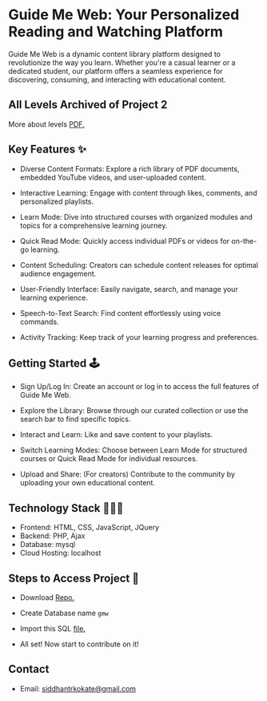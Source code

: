 
# Guide Me Web: Your Personalized Reading and Watching Platform

Guide Me Web is a dynamic content library platform designed to revolutionize the way you learn. Whether you're a casual learner or a dedicated student, our platform offers a seamless experience for discovering, consuming, and interacting with educational content.

## All Levels Archived of Project 2
More about levels [PDF.](https://drive.google.com/file/d/1JpkPRrqNSuFNoiTQTxzjiPvmpHYhCr-M/view?usp=sharing)

## Key Features ✨

- Diverse Content Formats: Explore a rich library of PDF documents, embedded YouTube videos, and user-uploaded content.

- Interactive Learning: Engage with content through likes, comments, and personalized playlists.

- Learn Mode: Dive into structured courses with organized modules and topics for a comprehensive learning journey.

- Quick Read Mode: Quickly access individual PDFs or videos for on-the-go learning.

- Content Scheduling: Creators can schedule content releases for optimal audience engagement.

- User-Friendly Interface: Easily navigate, search, and manage your learning experience.

- Speech-to-Text Search: Find content effortlessly using voice commands.

- Activity Tracking: Keep track of your learning progress and preferences.



## Getting Started 🕹️

- Sign Up/Log In: Create an account or log in to access the full features of Guide Me Web.

- Explore the Library: Browse through our curated collection or use the search bar to find specific topics.

- Interact and Learn: Like and save content to your playlists.

- Switch Learning Modes: Choose between Learn Mode for structured courses or Quick Read Mode for individual resources.

- Upload and Share: (For creators) Contribute to the community by uploading your own educational content.


## Technology Stack 👨🏽‍💻

 - Frontend: HTML, CSS, JavaScript, JQuery
 - Backend: PHP, Ajax
 - Database: mysql
 - Cloud Hosting: localhost


## Steps to Access Project 💼

- Download [Repo.](https://github.com/siddhantrkokate/gmw/archive/refs/heads/master.zip)

- Create Database name `gmw`

- Import this SQL [file.](https://github.com/siddhantrkokate/gmw/blob/master/u919348121_GMW.sql)

- All set! Now start to contribute on it!
## Contact

- Email: [siddhantrkokate@gmail.com](siddhantrkokate@gmail.com)

